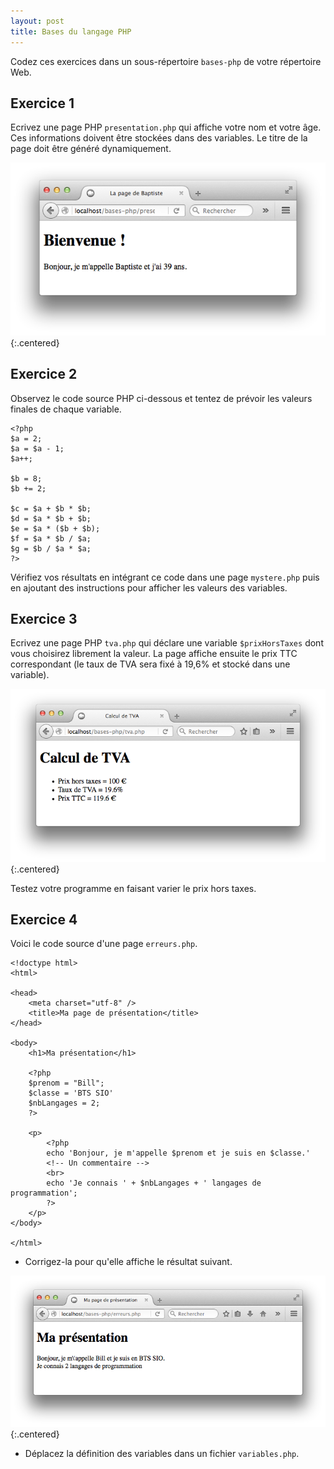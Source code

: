 ```yaml
---
layout: post
title: Bases du langage PHP
---
```


Codez ces exercices dans un sous-répertoire `bases-php` de votre répertoire Web.

## Exercice 1

Ecrivez une page PHP `presentation.php` qui affiche votre nom et votre âge. Ces informations doivent être stockées dans des variables. Le titre de la page doit être généré dynamiquement.

![](../assets/bases-php/presentation.png)
{:.centered}

## Exercice 2

Observez le code source PHP ci-dessous et tentez de prévoir les valeurs finales de chaque variable.

~~~
<?php
$a = 2;
$a = $a - 1;
$a++;

$b = 8;
$b += 2;

$c = $a + $b * $b;
$d = $a * $b + $b;
$e = $a * ($b + $b);
$f = $a * $b / $a;
$g = $b / $a * $a;
?>
~~~

Vérifiez vos résultats en intégrant ce code dans une page `mystere.php` puis en ajoutant des instructions pour afficher les valeurs des variables.

## Exercice 3

Ecrivez une page PHP `tva.php` qui déclare une variable `$prixHorsTaxes` dont vous choisirez librement la valeur. La page affiche ensuite le prix TTC correspondant (le taux de TVA sera fixé à 19,6% et stocké dans une variable).

![](../assets/bases-php/tva.png)
{:.centered}

Testez votre programme en faisant varier le prix hors taxes.

## Exercice 4

Voici le code source d'une page `erreurs.php`.

~~~
<!doctype html>
<html>

<head>
    <meta charset="utf-8" />
    <title>Ma page de présentation</title>
</head>

<body>
    <h1>Ma présentation</h1>

    <?php
    $prenom = "Bill";
    $classe = 'BTS SIO'
    $nbLangages = 2;
    ?>
    
    <p>
        <?php
        echo 'Bonjour, je m'appelle $prenom et je suis en $classe.'
        <!-- Un commentaire -->
        <br>
        echo 'Je connais ' + $nbLangages + ' langages de programmation';
        ?>
    </p>
</body>

</html>
~~~

* Corrigez-la pour qu'elle affiche le résultat suivant.

![](../assets/bases-php/erreurs.png)
{:.centered}

* Déplacez la définition des variables dans un fichier `variables.php`.
